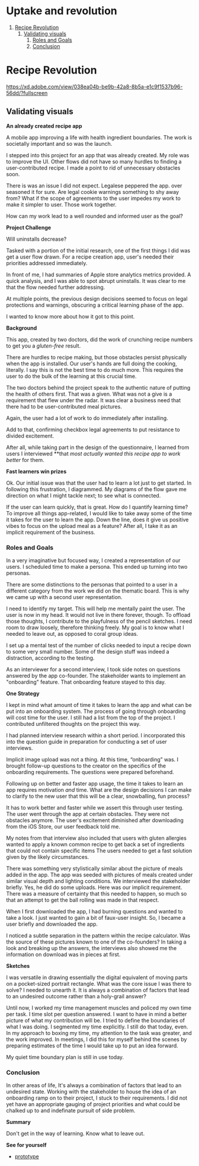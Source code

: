 # Uptake and revolution


1.  [Recipe Revolution](#org2933550)
    1.  [Validating visuals](#org8249754)
        1.  [Roles and Goals](#org01d0276)
        2.  [Conclusion](#orgc505163)


<a id="org2933550"></a>

# Recipe Revolution

<https://xd.adobe.com/view/038ea04b-be9b-42a8-8b5a-e1c9f1537b96-56dd/?fullscreen>


<a id="org8249754"></a>

## Validating visuals

**An already created recipe app**

A mobile app improving a life with health ingredient boundaries. The
work is societally important and so was the launch.

I stepped into this project for an app that was already created. My role
was to improve the UI. Other flows did not have so many hurdles to
finding a user-contributed recipe. I made a point to rid of unnecessary
obstacles soon.

There is was an issue I did not expect. Legalese peppered the app. over
seasoned it for sure. Are legal cookie warnings something to shy away
from? What if the scope of agreements to the user impedes my work to
make it simpler to user. Those work together.

How can my work lead to a well rounded and informed user as the goal?

**Project Challenge**

Will uninstalls decrease?

Tasked with a portion of the initial research, one of the first things I
did was get a user flow drawn. For a recipe creation app, user's needed
their priorities addressed immediately.

In front of me, I had summaries of Apple store analytics metrics
provided. A quick analysis, and I was able to spot abrupt uninstalls. It
was clear to me that the flow needed further addressing.

At multiple points, the previous design decisions seemed to focus on
legal protections and warnings, obscuring a critical learning phase of
the app.

I wanted to know more about how it got to this point.

**Background**

This app, created by two doctors, did the work of crunching recipe
numbers to get you a *gluten-free* result.

There are hurdles to recipe making, but those obstacles persist
physically when the app is installed. Our user's hands
are full doing the cooking, literally. I say this is not the best time
to do much more. This requires the user to do the bulk of the learning
at this crucial time.

The two doctors behind the project speak to the authentic nature of
putting the health of others first. That was a given. What was not a
give is a requirement that flew under the radar. It was clear a business
need that there had to be user-contributed meal pictures.

Again, the user had a lot of work to do immediately after installing.

Add to that, confirming checkbox legal agreements to put resistance to
divided excitement.

After all, while taking part in the design of the questionnaire, I learned
from users I interviewed \*\*that *most actually wanted this recipe app to
work better* for them.

**Fast learners win prizes**

Ok. Our initial issue was that the user had to learn a lot just to get
started. In following this frustration, I diagrammed. My diagrams of the
flow gave me direction on what I might tackle next; to see what is
connected.

If the user can learn quickly, that is great. How do I quantify learning
time? To improve all things app-related, I would like to take away some
of the time it takes for the user to learn the app. Down the line, does
it give us positive vibes to focus on the upload meal as a feature?
After all, I take it as an implicit requirement of the business.


<a id="org01d0276"></a>

### Roles and Goals

In a very imaginative but focused way, I created a representation of our
users. I scheduled time to make a persona. This ended up turning into two
personas.

There are some distinctions to the personas that pointed to a user in a
different category from the work we did on the thematic board. This is
why we came up with a second user representation.

I need to identify my target. This will help me mentally paint the user.
The user is now in my head. It would not live in there forever, though. To
offload those thoughts, I contribute to the playfulness of the pencil
sketches. I need room to draw loosely, therefore thinking freely. My
goal is to know what I needed to leave out, as opposed to coral group
ideas.

I set up a mental test of the number of clicks needed to input a recipe
down to some very small number. Some of the design stuff was indeed a
distraction, according to the testing.

As an interviewer for a second interview, I took side notes on questions
answered by the app co-founder. The stakeholder wants to implement an
"onboarding" feature. That onboarding feature stayed to this day.

**One Strategy**

I kept in mind what amount of time it takes to learn the app and what
can be put into an onboarding system. The process of going through
onboarding will cost time for the user. I still had a list from the top
of the project. I contributed unfiltered thoughts on the project this
way.

I had planned interview research within a short period. I incorporated
this into the question guide in preparation for conducting a set of user
interviews.

Implicit image upload was not a thing. At this time, “onboarding” was. I
brought follow-up questions to the creator on the specifics of the
onboarding requirements. The questions were prepared beforehand.

Following up on better and faster app usage, the time it takes to learn
an app requires motivation *and* time. What are the design decisions I
can make to clarify to the new user that this will be a clear,
snowballing, fun process?

It has to work better and faster while we assert this through user
testing. The user went through the app at certain obstacles. They were
not obstacles anymore. The user's excitement diminished after
downloading from the iOS Store, our user feedback told me.

My notes from that interview also included that users with gluten
allergies wanted to apply a known common recipe to get back a set of
ingredients that could not contain specific items The users needed to
get a fast solution given by the likely circumstances.

There was something very stylistically similar about the picture of
meals added in the app. The app was seeded with pictures of meals
created under similar visual depth and lighting conditions. We
interviewed the stakeholder briefly. Yes, he did do some uploads. Here
was our implicit requirement. There was a measure of certainty that
this needed to happen, so much so that an attempt to get the ball
rolling was made in that respect.

When I first downloaded the app, I had burning questions and wanted to
take a look. I just wanted to gain a bit of faux-user insight. So, I
became a user briefly and downloaded the app.

I noticed a subtle separation in the pattern within the recipe calculator.
Was the source of these pictures known to one of the co-founders? In
taking a look and breaking up the answers, the interviews also showed me
the information on download was in pieces at first.

**Sketches**

I was versatile in drawing essentially the digital equivalent of moving
parts on a pocket-sized portrait rectangle. What was the core issue I was
there to solve? I needed to unearth it. It is always a combination of
factors that lead to an undesired outcome rather than a holy-grail
answer?

Until now, I worked my time management muscles and policed my own time
per task. I time slot per question answered. I want to have in mind a
better picture of what my contribution will be. I tried to define the
boundaries of what I was doing. I segmented my time explicitly. I still
do that today, even.  
In my approach to boxing my time, my attention to the task was greater,
and the work improved. In meetings, I did this for myself behind the
scenes by preparing estimates of the time I would take up to put an idea
forward.

My quiet time boundary plan is still in use today.


<a id="orgc505163"></a>

### Conclusion

In other areas of life, It's always a combination of factors that lead to
an undesired state. Working with the stakeholder to house the idea of an
onboarding ramp on to their project, I stuck to their requirements. I
did not yet have an appropriate gauging of project priorities and what
could be chalked up to and indefinate pursuit of side problem.

**Summary**

Don't get in the way of learning. Know what to leave out.

**See for yourself**

-   [prototype](<https://xd.adobe.com/view/038ea04b-be9b-42a8-8b5a-e1c9f1537b96-56dd/?fullscreen>)

